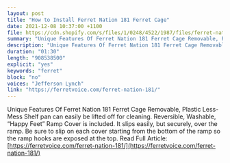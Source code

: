 ```yaml
---
layout: post
title: "How to Install Ferret Nation 181 Ferret Cage"
date: 2021-12-08 10:37:00 +1100
file: https://cdn.shopify.com/s/files/1/0248/4522/1987/files/ferret-nation-181.mp3?v=1638931521
summary: "Unique Features Of Ferret Nation 181 Ferret Cage Removable, Plastic Less-Mess Shelf pan can easily be lifted off for cleaning.  Reversible, Washable, “Happy Feet” Ramp Cover is included. It slips easily, but securely, over the ramp. Be sure to slip on each cover starting from the bottom of the ramp so the ramp hooks are exposed at the top."
description: "Unique Features Of Ferret Nation 181 Ferret Cage Removable, Plastic Less-Mess Shelf pan can easily be lifted off for cleaning.  Reversible, Washable, “Happy Feet” Ramp Cover is included. It slips easily, but securely, over the ramp. Be sure to slip on each cover starting from the bottom of the ramp so the ramp hooks are exposed at the top. Read Full Article:<a href='https://ferretvoice.com/ferret-nation-181/'>https://ferretvoice.com/ferret-nation-181/</a>"
duration: "01:30" 
length: "908538500"
explicit: "yes" 
keywords: "ferret"
block: "no" 
voices: "Jefferson Lynch"
link: "https://ferretvoice.com/ferret-nation-181/"
---
```


Unique Features Of Ferret Nation 181 Ferret Cage Removable, Plastic Less-Mess Shelf pan can easily be lifted off for cleaning.  Reversible, Washable, “Happy Feet” Ramp Cover is included. It slips easily, but securely, over the ramp. Be sure to slip on each cover starting from the bottom of the ramp so the ramp hooks are exposed at the top. Read Full Article: [https://ferretvoice.com/ferret-nation-181/](https://ferretvoice.com/ferret-nation-181/)
